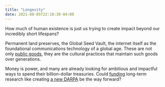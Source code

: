 ```yaml
---
title: "Longevity"
date: 2021-08-05T22:18:30-04:00
---
```



How much of human existence is just us trying to create impact beyond our incredibly short lifespans?

Permanent land preserves, the Global Seed Vault, the internet itself as the foundational communications technology of a global age. These are not only [public goods](thoughts/public-goods.md), they are the cultural practices that maintain such goods over generations.

Money is power, and many are already looking for ambitious and impactful ways to spend their billion-dollar treasuries. Could [funding](thoughts/funding.md) long-term research like creating [a new DARPA](thoughts/a-new-darpa.md) be the way forward?
